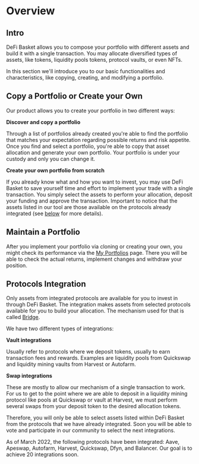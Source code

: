 # Overview

## Intro

DeFi Basket allows you to compose your portfolio with different assets and build it with a single transaction. You may allocate diversified types of assets, like tokens, liquidity pools tokens, protocol vaults, or even NFTs.

In this section we'll introduce you to our basic functionalities and characteristics, like copying, creating, and modifying a portfolio.&#x20;

## Copy a Portfolio or Create your Own

Our product allows you to create your portfolio in two different ways:

**Discover and copy a portfolio**

Through a list of portfolios already created you're able to find the portfolio that matches your expectation regarding possible returns and risk appetite. Once you find and select a portfolio, you're able to copy that asset allocation and generate your own portfolio. Your portfolio is under your custody and only you can change it.&#x20;

**Create your own portfolio from scratch**

If you already know what and how you want to invest, you may use DeFi Basket to save yourself time and effort to implement your trade with a single transaction. You simply select the assets to perform your allocation, deposit your funding and approve the transaction. Important to notice that the assets listed in our tool are those available on the protocols already integrated (see [below](overview.md#listed-assets) for more details).

## Maintain a Portfolio

After you implement your portfolio via cloning or creating your own, you might check its performance via the [My Portfolios](https://www.defibasket.org/my-portfolios) page. There you will be able to check the actual returns, implement changes and withdraw your position.

## Protocols Integration

Only assets from integrated protocols are available for you to invest in through DeFi Basket. The integration makes assets from selected protocols available for you to build your allocation. The mechanism used for that is called [Bridge](../technical-ref/bridges/).&#x20;

We have two different types of integrations:

**Vault integrations**

Usually refer to protocols where we deposit tokens, usually to earn transaction fees and rewards. Examples are liquidity pools from Quickswap and liquidity mining vaults from Harvest or Autofarm.

**Swap integrations**

These are mostly to allow our mechanism of a single transaction to work. For us to get to the point where we are able to deposit in a liquidity mining protocol like pools at Quickswap or vault at Harvest, we must perform several swaps from your deposit token to the desired allocation tokens.&#x20;

Therefore, you will only be able to select assets listed within DeFi Basket from the protocols that we have already integrated. Soon you will be able to vote and participate in our community to select the next integrations.&#x20;

As of March 2022, the following protocols have been integrated: Aave, Apeswap, Autofarm, Harvest, Quickswap, Dfyn, and Balancer. Our goal is to achieve 20 integrations soon.
